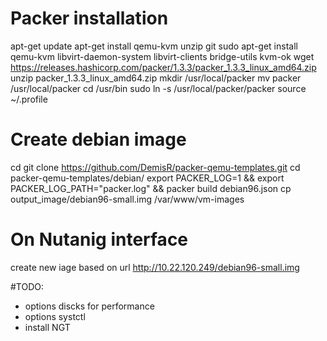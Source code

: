 # Packer installation

apt-get update
apt-get install qemu-kvm unzip git
sudo apt-get install qemu-kvm libvirt-daemon-system libvirt-clients bridge-utils
kvm-ok
wget https://releases.hashicorp.com/packer/1.3.3/packer_1.3.3_linux_amd64.zip
unzip packer_1.3.3_linux_amd64.zip
mkdir /usr/local/packer
mv packer /usr/local/packer
cd /usr/bin
sudo ln -s /usr/local/packer/packer
source ~/.profile


# Create debian image

cd
git clone https://github.com/DemisR/packer-qemu-templates.git
cd packer-qemu-templates/debian/
export PACKER_LOG=1 && export PACKER_LOG_PATH="packer.log" && packer build debian96.json
cp output_image/debian96-small.img /var/www/vm-images

# On Nutanig interface
create new iage based on url http://10.22.120.249/debian96-small.img


#TODO:
- options discks for performance
- options systctl
- install NGT
